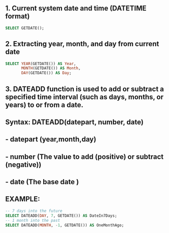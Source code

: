 ## 1. Current system date and time (DATETIME format)
```sql
SELECT GETDATE();
```
## 2. Extracting year, month, and day from current date
```sql
SELECT YEAR(GETDATE()) AS Year,
       MONTH(GETDATE()) AS Month,
       DAY(GETDATE()) AS Day;
```
## 3. DATEADD function is used to add or subtract a specified time interval (such as days, months, or years) to or from a date.
## Syntax: DATEADD(datepart, number, date)
## - datepart (year,month,day)
## - number (The value to add (positive) or subtract (negative))
## - date (The base date )
## EXAMPLE:
```sql
-- 7 days into the future
SELECT DATEADD(DAY, 7, GETDATE()) AS DateIn7Days;
-- 1 month into the past
SELECT DATEADD(MONTH, -1, GETDATE()) AS OneMonthAgo;
```

